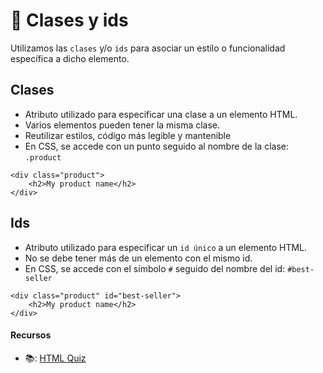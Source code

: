 # 👀 Clases y ids 

Utilizamos las `clases` y/o `ids` para asociar un estilo o funcionalidad específica a dicho elemento.

## Clases
- Atributo utilizado para especificar una clase a un elemento HTML.
- Varios elementos pueden tener la misma clase.
- Reutilizar estilos, código más legible y mantenible
- En CSS, se accede con un punto seguido al nombre de la clase: `.product`

```
<div class="product">
    <h2>My product name</h2>
</div>
```

## Ids
- Atributo utilizado para especificar un `id único` a un elemento HTML.
- No se debe tener más de un elemento con el mismo id.
- En CSS, se accede con el símbolo `#` seguido del nombre del id: `#best-seller`

```
<div class="product" id="best-seller">
    <h2>My product name</h2>
</div>
```
#### Recursos

- 📚: [HTML Quiz](https://www.w3schools.com/html/html_quiz.asp)